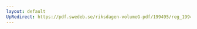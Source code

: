 ```yaml
---
layout: default
UpRedirect: https://pdf.swedeb.se/riksdagen-volumeG-pdf/199495/reg_199495/reg_199495_0285.pdf
---
```

